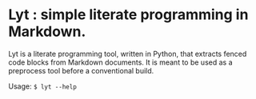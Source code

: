 # Lyt : simple literate programming in Markdown.

Lyt is a literate programming tool, written in Python, that extracts fenced code blocks from Markdown documents. It is meant to be used as a preprocess tool before a conventional build.

Usage:
`$ lyt --help`

